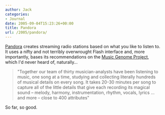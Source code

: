 ```yaml
---
author: Jack
categories:
- Journal
date: 2005-09-04T15:23:26+00:00
title: Pandora
url: /2005/pandora/
---
```


[Pandora][1] creates streaming radio stations based on what you like to listen to. It uses a nifty and not terribly overwrought Flash interface and, more importantly, bases its recommendations on the [Music Genome Project][2], which I'd never heard of, naturally&#8230;

> 
> 
> "Together our team of thirty musician-analysts have been listening to music, one song at a time, studying and collecting literally hundreds of musical details on every song. It takes 20-30 minutes per song to capture all of the little details that give each recording its magical sound &#8211; melody, harmony, instrumentation, rhythm, vocals, lyrics &#8230; and more &#8211; close to 400 attributes"
> 
> 

So far, so good.

 [1]: http://www.pandora.com
 [2]: http://www.pandora.com/corporate/mgp.shtml